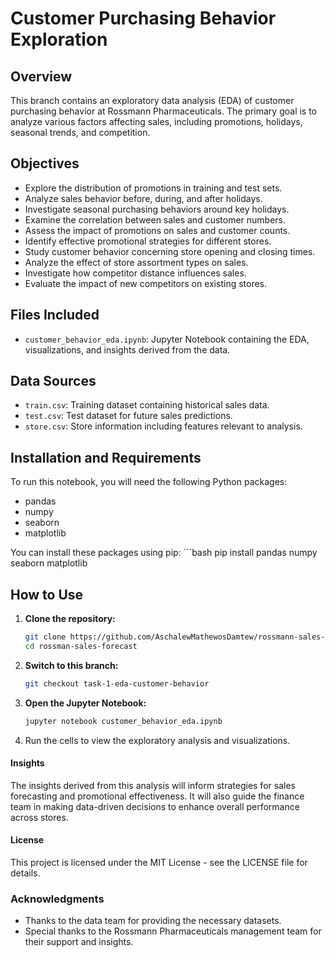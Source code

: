 # Customer Purchasing Behavior Exploration

## Overview
This branch contains an exploratory data analysis (EDA) of customer purchasing behavior at Rossmann Pharmaceuticals. The primary goal is to analyze various factors affecting sales, including promotions, holidays, seasonal trends, and competition. 

## Objectives
- Explore the distribution of promotions in training and test sets.
- Analyze sales behavior before, during, and after holidays.
- Investigate seasonal purchasing behaviors around key holidays.
- Examine the correlation between sales and customer numbers.
- Assess the impact of promotions on sales and customer counts.
- Identify effective promotional strategies for different stores.
- Study customer behavior concerning store opening and closing times.
- Analyze the effect of store assortment types on sales.
- Investigate how competitor distance influences sales.
- Evaluate the impact of new competitors on existing stores.

## Files Included
- `customer_behavior_eda.ipynb`: Jupyter Notebook containing the EDA, visualizations, and insights derived from the data.

## Data Sources
- `train.csv`: Training dataset containing historical sales data.
- `test.csv`: Test dataset for future sales predictions.
- `store.csv`: Store information including features relevant to analysis.

## Installation and Requirements
To run this notebook, you will need the following Python packages:
- pandas
- numpy
- seaborn
- matplotlib

You can install these packages using pip:
    ```bash
   pip install pandas numpy seaborn matplotlib

## How to Use
1. **Clone the repository:**
   ```bash
   git clone https://github.com/AschalewMathewosDamtew/rossmann-sales-forecast.git
   cd rossman-sales-forecast
2. **Switch to this branch:**
   ```bash
   git checkout task-1-eda-customer-behavior
3. **Open the Jupyter Notebook:**
   ```bash
   jupyter notebook customer_behavior_eda.ipynb
4. Run the cells to view the exploratory analysis and visualizations.

#### Insights
The insights derived from this analysis will inform strategies for sales forecasting and promotional effectiveness. It will also guide the finance team in making data-driven decisions to enhance overall performance across stores.

#### License
This project is licensed under the MIT License - see the LICENSE file for details.

### Acknowledgments
- Thanks to the data team for providing the necessary datasets.
- Special thanks to the Rossmann Pharmaceuticals management team for their support and insights.